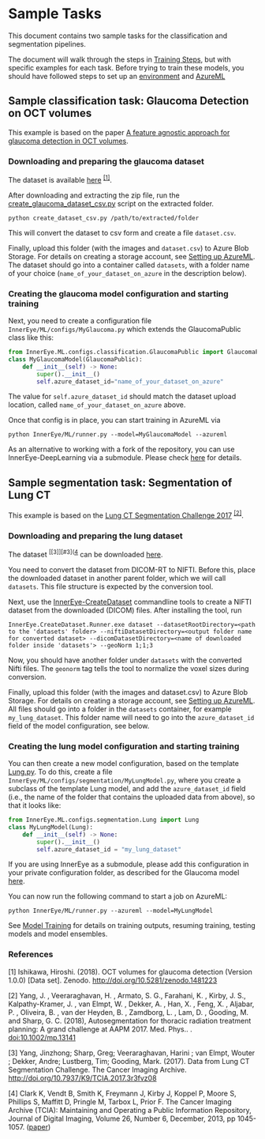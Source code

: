 # Sample Tasks

This document contains two sample tasks for the classification and segmentation pipelines.

The document will walk through the steps in [Training Steps](building_models.md), but with specific examples for each task.
Before trying to train these models, you should have followed steps to set up an [environment](environment.md) and [AzureML](setting_up_aml.md)

## Sample classification task: Glaucoma Detection on OCT volumes

This example is based on the paper [A feature agnostic approach for glaucoma detection in OCT volumes](https://arxiv.org/pdf/1807.04855v3.pdf).

### Downloading and preparing the glaucoma dataset

The dataset is available [here](https://zenodo.org/record/1481223#.Xs-ehzPiuM_) <sup>[[1]](#1)</sup>.

After downloading and extracting the zip file, run the [create_glaucoma_dataset_csv.py](https://github.com/microsoft/InnerEye-DeepLearning/blob/main/InnerEye/Scripts/create_glaucoma_dataset_csv.py)
 script on the extracted folder.

```shell
python create_dataset_csv.py /path/to/extracted/folder
```

This will convert the dataset to csv form and create a file `dataset.csv`.

Finally, upload this folder (with the images and `dataset.csv`) to Azure Blob Storage. For details on creating a storage account,
see [Setting up AzureML](setting_up_aml.md#step-4-create-a-storage-account-for-your-datasets). The dataset should go
into a container called `datasets`, with a folder name of your choice (`name_of_your_dataset_on_azure` in the
description below).

### Creating the glaucoma model configuration and starting training

Next, you need to create a configuration file `InnerEye/ML/configs/MyGlaucoma.py`
 which extends the GlaucomaPublic class like this:

```python
from InnerEye.ML.configs.classification.GlaucomaPublic import GlaucomaPublic
class MyGlaucomaModel(GlaucomaPublic):
    def __init__(self) -> None:
        super().__init__()
        self.azure_dataset_id="name_of_your_dataset_on_azure"
```

The value for `self.azure_dataset_id` should match the dataset upload location, called
`name_of_your_dataset_on_azure` above.

Once that config is in place, you can start training in AzureML via

```shell
python InnerEye/ML/runner.py --model=MyGlaucomaModel --azureml
```

As an alternative to working with a fork of the repository, you can use InnerEye-DeepLearning via a submodule.
Please check [here](innereye_as_submodule.md) for details.

## Sample segmentation task: Segmentation of Lung CT

This example is based on the [Lung CT Segmentation Challenge 2017](https://wiki.cancerimagingarchive.net/display/Public/Lung+CT+Segmentation+Challenge+2017) <sup>[[2]](#2)</sup>.

### Downloading and preparing the lung dataset

The dataset <sup>[[3]][#3]([4](#4)</sup> can be downloaded [here](https://wiki.cancerimagingarchive.net/display/Public/Lung+CT+Segmentation+Challenge+2017#021ca3c9a0724b0d9df784f1699d35e2).

You need to convert the dataset from DICOM-RT to NIFTI. Before this, place the downloaded dataset in another
 parent folder, which we will call `datasets`. This file structure is expected by the conversion tool.

Next, use the
[InnerEye-CreateDataset](https://github.com/microsoft/InnerEye-createdataset) commandline tools to create a
NIFTI dataset from the downloaded (DICOM) files.
After installing the tool, run

```batch
InnerEye.CreateDataset.Runner.exe dataset --datasetRootDirectory=<path to the 'datasets' folder> --niftiDatasetDirectory=<output folder name for converted dataset> --dicomDatasetDirectory=<name of downloaded folder inside 'datasets'> --geoNorm 1;1;3
```

Now, you should have another folder under `datasets` with the converted Nifti files.
The `geonorm` tag tells the tool to normalize the voxel sizes during conversion.

Finally, upload this folder (with the images and dataset.csv) to Azure Blob Storage. For details on creating a storage account,
see [Setting up AzureML](setting_up_aml.md#step-4-create-a-storage-account-for-your-datasets). All files should go
into a folder in the `datasets` container, for example `my_lung_dataset`. This folder name will need to go into the
`azure_dataset_id` field of the model configuration, see below.

### Creating the lung model configuration and starting training

You can then create a new model configuration, based on the template
[Lung.py](https://github.com/microsoft/InnerEye-DeepLearning/tree/main/InnerEye/ML/configs/segmentation/Lung.py). To do this, create a file
`InnerEye/ML/configs/segmentation/MyLungModel.py`, where you create a subclass of the template Lung model, and
add the `azure_dataset_id` field (i.e., the name of the folder that contains the uploaded data from above),
so that it looks like:

```python
from InnerEye.ML.configs.segmentation.Lung import Lung
class MyLungModel(Lung):
    def __init__(self) -> None:
        super().__init__()
        self.azure_dataset_id = "my_lung_dataset"
```

If you are using InnerEye as a submodule, please add this configuration in your private configuration folder,
as described for the Glaucoma model [here](innereye_as_submodule.md).

You can now run the following command to start a job on AzureML:

```shell
python InnerEye/ML/runner.py --azureml --model=MyLungModel
```

See [Model Training](building_models.md) for details on training outputs, resuming training, testing models and model ensembles.

### References

<a id="1">[1]</a>
Ishikawa, Hiroshi. (2018). OCT volumes for glaucoma detection (Version 1.0.0) [Data set]. Zenodo. <http://doi.org/10.5281/zenodo.1481223>

<a id="2">[2]</a>
Yang, J. , Veeraraghavan, H. , Armato, S. G., Farahani, K. , Kirby, J. S., Kalpathy-Kramer, J. , van Elmpt, W. , Dekker, A. , Han, X. , Feng, X. , Aljabar, P. , Oliveira, B. , van der Heyden, B. , Zamdborg, L. , Lam, D. , Gooding, M. and Sharp, G. C. (2018),
Autosegmentation for thoracic radiation treatment planning: A grand challenge at AAPM 2017. Med. Phys.. . [doi:10.1002/mp.13141](https://doi.org/10.1002/mp.13141)

<a id="3">[3]</a>
Yang, Jinzhong; Sharp, Greg; Veeraraghavan, Harini ; van Elmpt, Wouter ; Dekker, Andre; Lustberg, Tim; Gooding, Mark. (2017).
Data from Lung CT Segmentation Challenge. The Cancer Imaging Archive. <http://doi.org/10.7937/K9/TCIA.2017.3r3fvz08>

<a id="4">[4]</a>
Clark K, Vendt B, Smith K, Freymann J, Kirby J, Koppel P, Moore S, Phillips S, Maffitt D, Pringle M, Tarbox L, Prior F.
The Cancer Imaging Archive (TCIA): Maintaining and Operating a Public Information Repository, Journal of Digital Imaging, Volume 26, Number 6, December, 2013, pp 1045-1057. ([paper](http://link.springer.com/article/10.1007%2Fs10278-013-9622-7))
